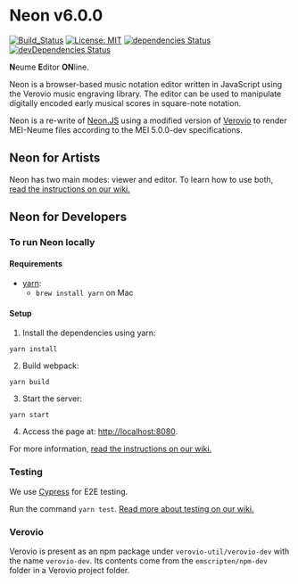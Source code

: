 Neon v6.0.0
=====
[![Build_Status](https://travis-ci.org/DDMAL/Neon.svg?branch=master)](https://travis-ci.org/DDMAL/Neon)
[![License: MIT](https://img.shields.io/github/license/DDMAL/Neon)](https://opensource.org/licenses/MIT)
[![dependencies Status](https://david-dm.org/DDMAL/Neon/status.svg)](https://david-dm.org/DDMAL/Neon)
[![devDependencies Status](https://david-dm.org/DDMAL/Neon/dev-status.svg)](https://david-dm.org/DDMAL/Neon?type=dev)

**N**eume **E**ditor **ON**line.


Neon is a browser-based music notation editor written in JavaScript using the Verovio music engraving library. The editor can be used to manipulate digitally encoded early musical scores in square-note notation.


Neon is a re-write of [Neon.JS](https://github.com/DDMAL/Neon.js) using a modified version of [Verovio](https://github.com/DDMAL/verovio) to render MEI-Neume files according to the MEI 5.0.0-dev specifications.


Neon for Artists
-----------

Neon has two main modes: viewer and editor. To learn how to use both, [read the instructions on our wiki.](https://github.com/DDMAL/Neon/wiki/Instructions)

Neon for Developers
-----------
### To run Neon locally
#### Requirements
 * [yarn](https://yarnpkg.com/en/docs/install):
    * `brew install yarn` on Mac

#### Setup

1. Install the dependencies using yarn:
```
yarn install
```

2. Build webpack:
```
yarn build
```

3. Start the server:
```
yarn start
```

4. Access the page at: <http://localhost:8080>.

For more information, [read the instructions on our wiki.](https://github.com/DDMAL/Neon/wiki/Overview)

### Testing

We use [Cypress](https://www.cypress.io/) for E2E testing.

Run the command `yarn test`. [Read more about testing on our wiki.](https://github.com/DDMAL/Neon/wiki/Testing-with-Cypress)

### Verovio

Verovio is present as an npm package under `verovio-util/verovio-dev` with the name `verovio-dev`. Its contents come from the `emscripten/npm-dev` folder in a Verovio project folder.
